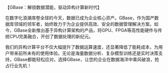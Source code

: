 【GBase：解锁数据潜能，驱动异构计算新时代】

在数字化浪潮席卷全球的今天，数据已成为企业核心资产。GBase，作为国产数据库领域的领军者，始终致力于为企业提供高效、安全的数据管理解决方案。如今，GBase全新推出基于异构计算架构的产品，将GPU、FPGA等高性能硬件与传统CPU完美融合，开创了数据处理的新纪元。

我们的异构计算平台不仅大幅提升了数据运算速度，还显著降低了能耗成本，为用户带来前所未有的使用体验。无论是海量数据分析、复杂模型训练还是实时决策支持，GBase都能轻松应对。选择GBase，让您的企业在数据海洋中乘风破浪，抢占行业先机！